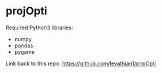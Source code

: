 # projOpti

Required Python3 libraries: 
  - numpy
  - pandas
  - pygame
  
 Link back to this repo: https://github.com/levathian1/projOpti
